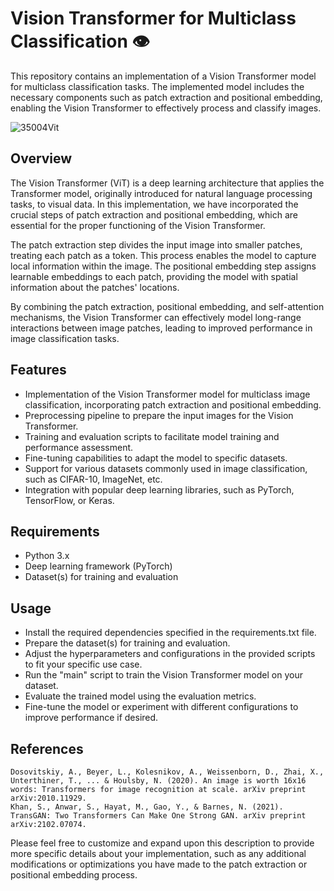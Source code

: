 #  Vision Transformer for Multiclass Classification 👁️

This repository contains an implementation of a Vision Transformer model for multiclass classification tasks. The implemented model includes the necessary components such as patch extraction and positional embedding, enabling the Vision Transformer to effectively process and classify images.


![35004Vit](https://github.com/mohammadr8za/VisionTransformer/assets/72736177/17435f3f-6a0a-47ea-b2f6-dce5475f99a6)

## Overview

The Vision Transformer (ViT) is a deep learning architecture that applies the Transformer model, originally introduced for natural language processing tasks, to visual data. In this implementation, we have incorporated the crucial steps of patch extraction and positional embedding, which are essential for the proper functioning of the Vision Transformer.

The patch extraction step divides the input image into smaller patches, treating each patch as a token. This process enables the model to capture local information within the image. The positional embedding step assigns learnable embeddings to each patch, providing the model with spatial information about the patches' locations.

By combining the patch extraction, positional embedding, and self-attention mechanisms, the Vision Transformer can effectively model long-range interactions between image patches, leading to improved performance in image classification tasks.

## Features

* Implementation of the Vision Transformer model for multiclass image classification, incorporating patch extraction and positional embedding.
* Preprocessing pipeline to prepare the input images for the Vision Transformer.
* Training and evaluation scripts to facilitate model training and performance assessment.
* Fine-tuning capabilities to adapt the model to specific datasets.
* Support for various datasets commonly used in image classification, such as CIFAR-10, ImageNet, etc.
* Integration with popular deep learning libraries, such as PyTorch, TensorFlow, or Keras.


## Requirements

* Python 3.x
* Deep learning framework (PyTorch)
* Dataset(s) for training and evaluation

## Usage

* Install the required dependencies specified in the requirements.txt file.
* Prepare the dataset(s) for training and evaluation.
* Adjust the hyperparameters and configurations in the provided scripts to fit your specific use case.
* Run the "main" script to train the Vision Transformer model on your dataset.
* Evaluate the trained model using the evaluation metrics.
* Fine-tune the model or experiment with different configurations to improve performance if desired.

## References

    Dosovitskiy, A., Beyer, L., Kolesnikov, A., Weissenborn, D., Zhai, X., Unterthiner, T., ... & Houlsby, N. (2020). An image is worth 16x16 words: Transformers for image recognition at scale. arXiv preprint arXiv:2010.11929.
    Khan, S., Anwar, S., Hayat, M., Gao, Y., & Barnes, N. (2021). TransGAN: Two Transformers Can Make One Strong GAN. arXiv preprint arXiv:2102.07074.


Please feel free to customize and expand upon this description to provide more specific details about your implementation, such as any additional modifications or optimizations you have made to the patch extraction or positional embedding process.
